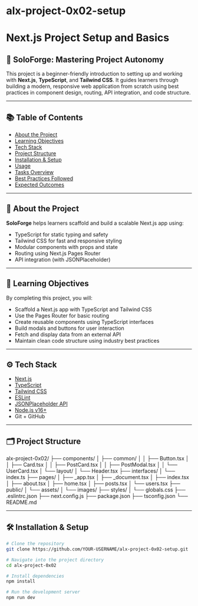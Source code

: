# alx-project-0x02-setup

# Next.js Project Setup and Basics

## 🚀 SoloForge: Mastering Project Autonomy

This project is a beginner-friendly introduction to setting up and working with **Next.js**, **TypeScript**, and **Tailwind CSS**. It guides learners through building a modern, responsive web application from scratch using best practices in component design, routing, API integration, and code structure.

---

## 📚 Table of Contents

- [About the Project](#about-the-project)
- [Learning Objectives](#learning-objectives)
- [Tech Stack](#tech-stack)
- [Project Structure](#project-structure)
- [Installation & Setup](#installation--setup)
- [Usage](#usage)
- [Tasks Overview](#tasks-overview)
- [Best Practices Followed](#best-practices-followed)
- [Expected Outcomes](#expected-outcomes)

---

## 🧠 About the Project

**SoloForge** helps learners scaffold and build a scalable Next.js app using:

- TypeScript for static typing and safety
- Tailwind CSS for fast and responsive styling
- Modular components with props and state
- Routing using Next.js Pages Router
- API integration (with JSONPlaceholder)

---

## 🎯 Learning Objectives

By completing this project, you will:

- Scaffold a Next.js app with TypeScript and Tailwind CSS
- Use the Pages Router for basic routing
- Create reusable components using TypeScript interfaces
- Build modals and buttons for user interaction
- Fetch and display data from an external API
- Maintain clean code structure using industry best practices

---

## ⚙️ Tech Stack

- [Next.js](https://nextjs.org/)
- [TypeScript](https://www.typescriptlang.org/)
- [Tailwind CSS](https://tailwindcss.com/)
- [ESLint](https://eslint.org/)
- [JSONPlaceholder API](https://jsonplaceholder.typicode.com/)
- [Node.js v16+](https://nodejs.org/)
- Git + GitHub

---

## 🗂 Project Structure

alx-project-0x02/
├── components/
│   ├── common/
│   │   ├── Button.tsx
│   │   ├── Card.tsx
│   │   ├── PostCard.tsx
│   │   ├── PostModal.tsx
│   │   └── UserCard.tsx
│   └── layout/
│       └── Header.tsx
├── interfaces/
│   └── index.ts
├── pages/
│   ├── _app.tsx
│   ├── _document.tsx
│   ├── index.tsx
│   ├── about.tsx
│   ├── home.tsx
│   ├── posts.tsx
│   └── users.tsx
├── public/
│   └── assets/
│       └── images/
├── styles/
│   └── globals.css
├── .eslintrc.json
├── next.config.js
├── package.json
├── tsconfig.json
└── README.md



---

## 🛠 Installation & Setup

```bash
# Clone the repository
git clone https://github.com/YOUR-USERNAME/alx-project-0x02-setup.git

# Navigate into the project directory
cd alx-project-0x02

# Install dependencies
npm install

# Run the development server
npm run dev
